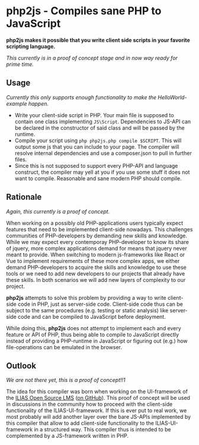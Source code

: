 # php2js - Compiles sane PHP to JavaScript

**php2js makes it possible that you write client side scripts in your favorite
scripting language.**

*This currently is in a proof of concept stage and in now way ready for prime time.*

## Usage

*Currently this only supports enough functionality to make the HelloWorld-example
happen.*

* Write your client-side script in PHP. Your main file is supposed to contain one
class implementing `JS\Script`. Dependencies to JS-API can be declared in the
constructor of said class and will be passed by the runtime.
* Compile your script using `php php2js.php compile $SCRIPT`. This will output some
js that you can include to your page. The compiler will resolve internal dependencies
and use a composer.json to pull in further files.
* Since this is not supposed to support every PHP-API and language construct, the
compiler may yell at you if you use some stuff it does not want to compile. Reasonable
and sane modern PHP should compile.

## Rationale

*Again, this currently is a proof of concept.*

When working on a possibly old PHP-applications users typically expect features
that need to be implemented client-side nowadays. This challenges communities of
PHP-developers by demanding new skills and knowledge. While we may expect every
contemporay PHP-developer to know its share of jquery, more complex applications
demand for means that jquery never meant to provide. When switching to modern
js-frameworks like React or Vue to implement requirements of these more complex
apps, we either demand PHP-developers to acquire the skills and knowledge to use
these tools or we need to add new developers to our projects that already have
these skills. In both scenarios we will add new layers of complexity to our
project.

**php2js** attempts to solve this problem by providing a way to write client-side
code in PHP, just as server-side code. Client-side code thus can be subject to
the same procedures (e.g. testing or static analysis) like server-side code and
can be compiled to JavaScript before deployment.

While doing this, **php2js** does not attempt to implement each and every feature
or API of PHP, thus being able to compile to JavaScript directly instead of
providing a PHP-runtime in JavaScript or figuring out (e.g.) how file-operations
can be emulated in the browser.

## Outlook

*We are not there yet, this is a proof of concept!!1*

The idea for this compiler was born when working on the UI-framework of the
[ILIAS Open Source LMS](https://www.ilias.de) ([on GitHub](https://www.github.com/ILIAS-eLearning/ILIAS")).
This proof of concept will be used in discussions in the community how to proceed
with the client-side functionality of the ILIAS-UI-framework. If this is ever put
to real work, we most probably will add another layer over the bare JS-APIs
implemented by this compiler that allow to add client-side functionality to the
ILIAS-UI-framework in a structured way. This compiler thus is intended to be
complemented by a JS-framework written in PHP.
